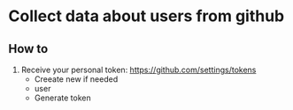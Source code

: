 # Collect data about users from github

## How to

1. Receive your personal token: https://github.com/settings/tokens
   * Creeate new if needed
   * user
   * Generate token
